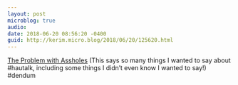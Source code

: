 ```yaml
---
layout: post
microblog: true
audio: 
date: 2018-06-20 08:56:20 -0400
guid: http://kerim.micro.blog/2018/06/20/125620.html
---
```

[The Problem with Assholes](http://publicanthropologist.cmi.no/2018/06/20/the-problem-with-assholes/) (This says so many things I wanted to say about #hautalk, including some things I didn’t even know I wanted to say!) #dendum
